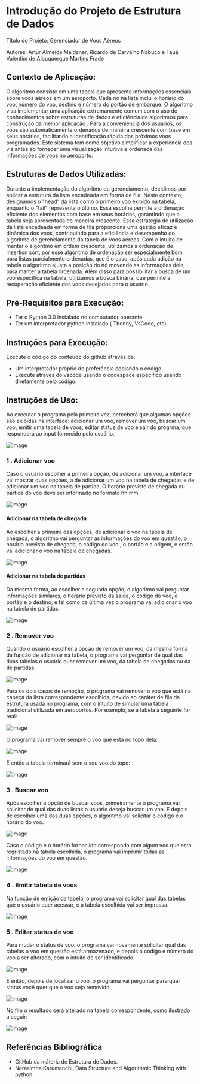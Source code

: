 # Introdução do Projeto de Estrutura de Dados
Título do Projeto: Gerenciador de Voos Aéreos

Autores: Artur Almeida Maldaner, Ricardo de Carvalho Nabuco e Tauã Valentim de Albuquerque Martins Frade

## Contexto de Aplicação:

O algoritmo consiste em uma tabela que apresenta informações essenciais sobre voos aéreos em um aeroporto. Cada nó na lista inclui o horário do voo, número do voo, destino e número do portão de embarque. O algoritmo visa implementar uma aplicação extremamente comum com o uso de conhecimentos sobre estruturas de dados e eficiência de algoritmos para construção da melhor aplicação . Para a conveniência dos usuários, os voos são automaticamente ordenados de maneira crescente com base em seus horários, facilitando a identificação rápida dos próximos voos programados. Este sistema tem como objetivo simplificar a experiência dos viajantes ao fornecer uma visualização intuitiva e ordenada das informações de voos no aeroporto. 

## Estruturas de Dados Utilizadas:

Durante a implementação do algoritmo de gerenciamento, decidimos por aplicar a estrutura da lista encadeada em forma de fila. Neste contexto, designamos o "head" da lista como o primeiro voo exibido na tabela, enquanto o "tail" representa o último. Essa escolha permite a ordenação eficiente dos elementos com base em seus horários, garantindo que a tabela seja apresentada de maneira crescente. Essa estratégia de utilização da lista encadeada em forma de fila proporciona uma gestão eficaz e dinâmica dos voos, contribuindo para a eficiência e desempenho do algoritmo de gerenciamento da tabela de voos aéreos. Com o intuito de manter o algoritmo em ordem crescente, utilizamos a ordenação de insertion sort, por esse algoritmo de ordenação ser especialmente bom para listas parcialmente ordenadas, que é o caso, após cada adição na tabela o algoritmo ajusta a posição do nó movendo as informações dele, para manter a tabela ordenada. Além disso para possibilitar a busca de um voo específica na tabela, utilizamos a busca binária, que permite a recuperação eficiente dos voos desejados para o usuário.  

## Pré-Requisitos para Execução:
- Ter o Python 3.0 instalado no computador operante
- Ter um interpretador python instalado ( Thonny, VsCode, etc)

## Instruções para Execução:
Execute o código do conteúdo do github através de: 
- Um interpretador próprio de preferência copiando o código.
- Execute através do vscode usando o codespace específico usando diretamente pelo código.

## Instruções de Uso:

Ao executar o programa pela primeira vez, perceberá que algumas opções são exibidas na interface: adicionar um voo, remover um voo, buscar um voo, emitir uma tabela de voos, editar status de voo e sair do progrma, que responderá ao input fornecido pelo usuário.

![image](https://github.com/ricardocnabuco/Projeto_ED/assets/33905219/528e423e-29fb-435d-baf4-fec3f1c678be)


### 1 . Adicionar voo
Caso o usuário escolher a primeira opção, de adicionar um voo, a interface vai mostrar duas opções, a de adicionar um voo na tabela de chegadas e de adicionar um voo na tabela de partida. O horario previsto de chegada ou partida do voo deve ser informado no formato hh:mm.

![image](https://github.com/ricardocnabuco/Projeto_ED/assets/33905219/8b88382b-f212-4dd2-b35f-9d6c2f4ad2a9)

#### Adicionar na tabela de chegada
Ao escolher a primeira das opções, de adicionar o voo na tabela de chegada, o algoritmo vai perguntar as informações do voo em questão, o horário previsto de chegada, o código do voo , o portão e a origem, e então vai adicionar o voo na tabela de chegadas.

![image](https://github.com/ricardocnabuco/Projeto_ED/assets/33905219/8a81f7ce-03fd-435b-ae26-4d094ddaf321)

#### Adicionar na tabela de partidas
Da mesma forma, ao escolher a segunda opção, o algoritmo vai perguntar informações similares, o horário previsto da saída, o código do voo, o portão e o destino, e tal como da última vez o programa vai adicionar o voo na tabela de partidas.

![image](https://github.com/ricardocnabuco/Projeto_ED/assets/33905219/3ed1b64b-7de6-4041-b4a8-4d8002345104)

### 2 . Remover voo
Quando o usuário escolher a opção de remover um voo, da mesma forma da funcão de adicionar na tabela, o programa vai perguntar de qual das duas tabelas o usuário quer remover um voo, da tabela de chegadas ou da de partidas.

![image](https://github.com/ricardocnabuco/Projeto_ED/assets/33905219/87bb6e76-a999-407a-a8fe-ece11b66ed4a)

Para os dois casos de remoção, o programa vai remover o voo que está na cabeça da lista correspondente escolhida, devido ao caráter de fila da estrutura usada no programa, com o intuito de simular uma tabela tradicional utilizada em aeroportos. Por exemplo, se a tabela a seguinte for real:

![image](https://github.com/ricardocnabuco/Projeto_ED/assets/33905219/8333fc0a-d40d-4fa0-8ae9-40a10509c5ac)

O programa vai remover sempre o voo que está no topo dela:

![image](https://github.com/ricardocnabuco/Projeto_ED/assets/33905219/238e0028-27b6-4840-8d6e-15827a0f2775)

E então a tabela terminará sem o seu voo do topo:

![image](https://github.com/ricardocnabuco/Projeto_ED/assets/33905219/9762ca8f-7d59-4034-81ea-1e4226e7bedd)

### 3 . Buscar voo

Após escolher a opção de buscar voos, primeiramente o programa vai solicitar de qual das duas listas o usuário deseja buscar um voo. E depois de escolher uma das duas opções, o algoritmo vai solicitar o código e o horário do voo.

![image](https://github.com/ricardocnabuco/Projeto_ED/assets/33905219/24dcf6e1-7fdd-4d72-b797-5db49ce1cacf)

Caso o código e o horário forneciido corresponda com algum voo que está regristado na tabela escolhida, o programa vai imprimir todas as informações do voo em questão.

![image](https://github.com/ricardocnabuco/Projeto_ED/assets/33905219/f95d1504-edd1-43b3-9b50-022a1fe48380)

### 4 . Emitir tabela de voos

Na função de emição da tabela, o programa vai solicitar qual das tabelas que o usuário quer acessar, e a tabela escolhida vai ser impressa.

![image](https://github.com/ricardocnabuco/Projeto_ED/assets/33905219/43d92d96-624b-4a2c-8bdc-7fb00b8d1671)

### 5 . Editar status de voo

Para mudar o status de voo, o programa vai novamente solicitar qual das tabelas o voo em questão está armazenado, e depois o código e número do voo a ser alterado, com o intuito de ser identificado.

![image](https://github.com/ricardocnabuco/Projeto_ED/assets/33905219/3642de8b-c3fe-4e6b-8fd2-0f03dec641d4)

E então, depois de localizar o voo, o programa vai perguntar para qual status você quer que o voo seja removido.

![image](https://github.com/ricardocnabuco/Projeto_ED/assets/33905219/c3ac870d-a941-4cbd-8d64-d24ef2f3e6b1)

No fim o resultado será alterado na tabela correspondente, como ilustrado a seguir:

![image](https://github.com/ricardocnabuco/Projeto_ED/assets/33905219/fb2a9e28-4fe2-4c2b-b14e-fb730e234319)

## Referências Bibliográfica

- GitHub da máteria de Estrutura de Dados.
- Narasimha Karumanchi, Data Structure and Algorithmic Thinking with python.



